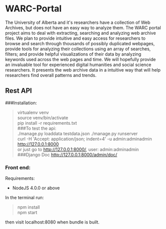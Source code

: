 # WARC-Portal
The University of Alberta and it's researchers have a collection of Web Archives, but does not have an easy way to analyze them. The WARC portal project aims to deal with extracting, searching and analyzing web archive files. We plan to provide intuitive and easy access for researchers to browse and search through thousands of possibly duplicated webpages, provide tools for analyzing their collections using an array of searches, filters; and provide helpful visualizations of their data by analyzing keywords used across the web pages and time. We will hopefully provide an invaluable tool for experienced digital humanities and social science researchers. It presents the web archive data in a intuitive way that will help researchers find overall patterns and trends.

## Rest API
###Installation:
> virtualenv venv  
> source venv/bin/activate  
> pip install -r requirements.txt  
###To test the api:  
> ./manage.py loaddata testdata.json
> ./manage.py runserver  
> curl -H 'Accept: application/json; indent=4' -u admin:adminadmin http://127.0.0.1:8000  
or just go to http://127.0.0.1:8000/, user:  admin:adminadmin
###Django Doc
http://127.0.0.1:8000/admin/doc/


### Front end:
Requirements:
* NodeJS 4.0.0 or above

In the terminal run:
> npm install  
> npm start  

then visit localhost:8080 when bundle is built.
